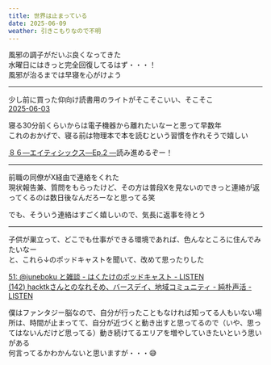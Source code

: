 ```yaml
---
title: 世界は止まっている
date: 2025-06-09
weather: 引きこもりなので不明
---
```

風邪の調子がだいぶ良くなってきた  
水曜日にはきっと完全回復してるはず・・・！  
風邪が治るまでは早寝を心がけよう

---

少し前に買った仰向け読書用のライトがそこそこいい、そこそこ  
[2025-06-03](/diary/2025/06/03)

寝る30分前くらいからは電子機器から離れたいなーと思って早数年  
これのおかげで、寝る前は物理本で本を読むという習慣を作れそうで嬉しい

[８６―エイティシックス―Ep.2 ―](https://dengekibunko.jp/product/86/321704000087.html)読み進めるぞー！

---

前職の同僚がX経由で連絡をくれた  
現状報告兼、質問をもらったけど、その方は普段Xを見ないのできっと連絡が返ってくるのは数日後なんだろーなと思ってる笑

でも、そういう連絡はすごく嬉しいので、気長に返事を待とう

---

子供が巣立って、どこでも仕事ができる環境であれば、色んなところに住んでみたいなー  
と、これら↓のポッドキャストを聞いて、改めて思ったりした

[51: @juneboku と雑談 - はくたけのポッドキャスト - LISTEN](https://listen.style/p/hacktk/3lykkhmf)  
[(142) hacktkさんとのなれそめ、バースデイ、地域コミュニティ - 純朴声活 - LISTEN](https://listen.style/p/juneboku-life/nbof16kt)

僕はファンタジー脳なので、自分が行ったこともなければ知ってる人もいない場所は、時間が止まってて、自分が近づくと動き出すと思ってるので（いや、思ってはないんだけど思ってる）動き続けてるエリアを増やしていきたいという思いがある  
何言ってるかわかんないと思いますが・・・😅
